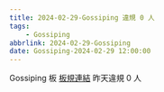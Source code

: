 ```yaml
---
title: 2024-02-29-Gossiping 違規 0 人
tags:
    - Gossiping
abbrlink: 2024-02-29-Gossiping
date: Gossiping-2024-02-29 12:00:00
---
```

Gossiping 板 [板規連結](https://www.ptt.cc/bbs/Gossiping/M.1637425085.A.07D.html)
昨天違規 0 人
